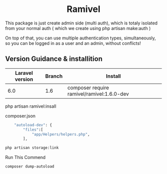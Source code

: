 <h1 align="center">Ramivel</h1>

This package is just create admin side (multi auth), which is totaly isolated from your normal auth ( which we create using php artisan make:auth )

On top of that, you can use multiple authentication types, simultaneously, so you can be logged
in as a user and an admin, without conflicts!

## Version Guidance & installition

| Laravel version    	 | Branch | Install                                       |
  ------------------ 	 | ------ | --------------------------------------------- |
| 6.0	 				 | 1.6 	  | composer require ramivel/ramivel:1.6.0-dev    |


php artisan ramivel:insall  


composer.json

```bash
    "autoload-dev": {
        "files":[
            "app/Helpers/helpers.php",
        ],
```

```bash
php artisan storage:link
```

Run This Commend 

```bash
composer dump-autoload
```
